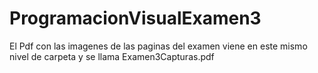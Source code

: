 # ProgramacionVisualExamen3
El Pdf con las imagenes de las paginas del examen viene en este mismo nivel de carpeta y se llama Examen3Capturas.pdf
